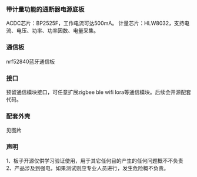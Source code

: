 ### 带计量功能的通断器电源底板

ACDC芯片：BP2525F，工作电流可达500mA。
计量芯片：HLW8032，支持电流、电压、功率、功率因数、电量采集。

### 通信板
nrf52840蓝牙通信板

### 接口
预留通信模块接口，可任意扩展zigbee ble wifi lora等通信模块。后续会开源配套代码。

### 配套外壳
见图片

### 声明
1、板子开源仅供学习验证使用，用于其它任何目的产生的任何问题概不不负责<br>
2、产品涉及到强电，如果测试则应专业人员进行，发生危险概不负责。